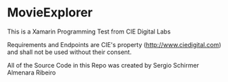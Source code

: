 # MovieExplorer
This is a Xamarin Programming Test from CIE Digital Labs

Requirements and Endpoints are CIE's property (http://www.ciedigital.com) and shall not be used without their consent.

All of the Source Code in this Repo was created by Sergio Schirmer Almenara Ribeiro
